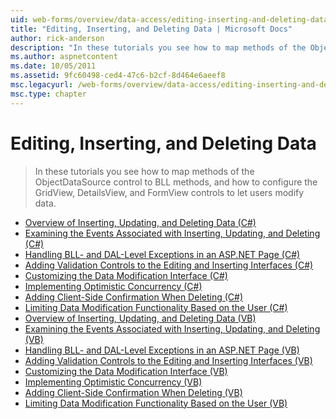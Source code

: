 ```yaml
---
uid: web-forms/overview/data-access/editing-inserting-and-deleting-data/index
title: "Editing, Inserting, and Deleting Data | Microsoft Docs"
author: rick-anderson
description: "In these tutorials you see how to map methods of the ObjectDataSource control to BLL methods, and how to configure the GridView, DetailsView, and FormView co..."
ms.author: aspnetcontent
ms.date: 10/05/2011
ms.assetid: 9fc60498-ced4-47c6-b2cf-8d464e6aeef8
msc.legacyurl: /web-forms/overview/data-access/editing-inserting-and-deleting-data
msc.type: chapter
---
```

Editing, Inserting, and Deleting Data
====================
> In these tutorials you see how to map methods of the ObjectDataSource control to BLL methods, and how to configure the GridView, DetailsView, and FormView controls to let users modify data.


- [Overview of Inserting, Updating, and Deleting Data (C#)](an-overview-of-inserting-updating-and-deleting-data-cs.md)
- [Examining the Events Associated with Inserting, Updating, and Deleting (C#)](examining-the-events-associated-with-inserting-updating-and-deleting-cs.md)
- [Handling BLL- and DAL-Level Exceptions in an ASP.NET Page (C#)](handling-bll-and-dal-level-exceptions-in-an-asp-net-page-cs.md)
- [Adding Validation Controls to the Editing and Inserting Interfaces (C#)](adding-validation-controls-to-the-editing-and-inserting-interfaces-cs.md)
- [Customizing the Data Modification Interface (C#)](customizing-the-data-modification-interface-cs.md)
- [Implementing Optimistic Concurrency (C#)](implementing-optimistic-concurrency-cs.md)
- [Adding Client-Side Confirmation When Deleting (C#)](adding-client-side-confirmation-when-deleting-cs.md)
- [Limiting Data Modification Functionality Based on the User (C#)](limiting-data-modification-functionality-based-on-the-user-cs.md)
- [Overview of Inserting, Updating, and Deleting Data (VB)](an-overview-of-inserting-updating-and-deleting-data-vb.md)
- [Examining the Events Associated with Inserting, Updating, and Deleting (VB)](examining-the-events-associated-with-inserting-updating-and-deleting-vb.md)
- [Handling BLL- and DAL-Level Exceptions in an ASP.NET Page (VB)](handling-bll-and-dal-level-exceptions-in-an-asp-net-page-vb.md)
- [Adding Validation Controls to the Editing and Inserting Interfaces (VB)](adding-validation-controls-to-the-editing-and-inserting-interfaces-vb.md)
- [Customizing the Data Modification Interface (VB)](customizing-the-data-modification-interface-vb.md)
- [Implementing Optimistic Concurrency (VB)](implementing-optimistic-concurrency-vb.md)
- [Adding Client-Side Confirmation When Deleting (VB)](adding-client-side-confirmation-when-deleting-vb.md)
- [Limiting Data Modification Functionality Based on the User (VB)](limiting-data-modification-functionality-based-on-the-user-vb.md)
